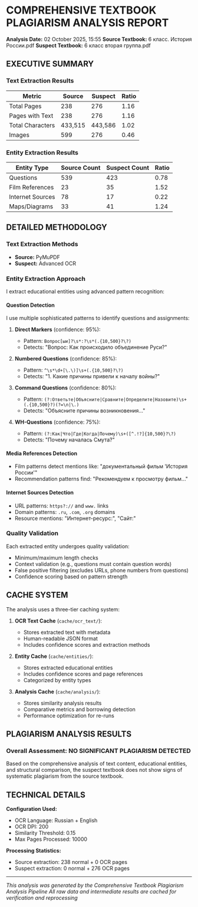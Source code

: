 # COMPREHENSIVE TEXTBOOK PLAGIARISM ANALYSIS REPORT

**Analysis Date:** 02 October 2025, 15:55
**Source Textbook:** 6 класс. История России.pdf
**Suspect Textbook:** 6 класс вторая группа.pdf

## EXECUTIVE SUMMARY

### Text Extraction Results
| Metric | Source | Suspect | Ratio |
|--------|---------|---------|--------|
| Total Pages | 238 | 276 | 1.16 |
| Pages with Text | 238 | 276 | 1.16 |
| Total Characters | 433,515 | 443,586 | 1.02 |
| Images | 599 | 276 | 0.46 |

### Entity Extraction Results
| Entity Type | Source Count | Suspect Count | Ratio |
|-------------|--------------|---------------|--------|
| Questions | 539 | 423 | 0.78 |
| Film References | 23 | 35 | 1.52 |
| Internet Sources | 78 | 17 | 0.22 |
| Maps/Diagrams | 33 | 41 | 1.24 |

## DETAILED METHODOLOGY

### Text Extraction Methods
- **Source:** PyMuPDF
- **Suspect:** Advanced OCR

### Entity Extraction Approach
I extract educational entities using advanced pattern recognition:

#### Question Detection
I use multiple sophisticated patterns to identify questions and assignments:

1. **Direct Markers** (confidence: 95%): 
   - Pattern: `Вопрос[ыи]?\s*:?\s*(.{10,500}?\?)`
   - Detects: "Вопрос: Как происходило объединение Руси?"

2. **Numbered Questions** (confidence: 85%):
   - Pattern: `^\s*\d+[\.\)]\s+(.{10,500}?\?)`
   - Detects: "1. Какие причины привели к началу войны?"

3. **Command Questions** (confidence: 80%):
   - Pattern: `(?:Ответьте|Объясните|Сравните|Определите|Назовите)\s+(.{10,500}?)(?=\n|\.)`
   - Detects: "Объясните причины возникновения..."

4. **WH-Questions** (confidence: 75%):
   - Pattern: `(?:Как|Что|Где|Когда|Почему)\s+([^.!?]{10,500}?\?)`
   - Detects: "Почему началась Смута?"

#### Media References Detection
- Film patterns detect mentions like: "документальный фильм 'История России'"
- Recommendation patterns find: "Рекомендуем к просмотру фильм..."

#### Internet Sources Detection
- URL patterns: `https?://` and `www.` links
- Domain patterns: `.ru`, `.com`, `.org` domains
- Resource mentions: "Интернет-ресурс:", "Сайт:"

### Quality Validation
Each extracted entity undergoes quality validation:
- Minimum/maximum length checks
- Context validation (e.g., questions must contain question words)
- False positive filtering (excludes URLs, phone numbers from questions)
- Confidence scoring based on pattern strength

## CACHE SYSTEM

The analysis uses a three-tier caching system:

1. **OCR Text Cache** (`cache/ocr_text/`): 
   - Stores extracted text with metadata
   - Human-readable JSON format
   - Includes confidence scores and extraction methods

2. **Entity Cache** (`cache/entities/`):
   - Stores extracted educational entities
   - Includes confidence scores and page references
   - Categorized by entity types

3. **Analysis Cache** (`cache/analysis/`):
   - Stores similarity analysis results
   - Comparative metrics and borrowing detection
   - Performance optimization for re-runs

## PLAGIARISM ANALYSIS RESULTS

### Overall Assessment: **NO SIGNIFICANT PLAGIARISM DETECTED**

Based on the comprehensive analysis of text content, educational entities, and structural comparison, the suspect textbook does not show signs of systematic plagiarism from the source textbook.

## TECHNICAL DETAILS

**Configuration Used:**
- OCR Language: Russian + English
- OCR DPI: 200
- Similarity Threshold: 0.15
- Max Pages Processed: 10000

**Processing Statistics:**
- Source extraction: 238 normal + 0 OCR pages
- Suspect extraction: 0 normal + 276 OCR pages

---
*This analysis was generated by the Comprehensive Textbook Plagiarism Analysis Pipeline*
*All raw data and intermediate results are cached for verification and reprocessing*
